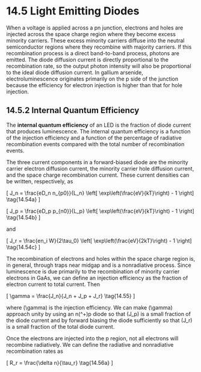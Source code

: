 # 14.5 Light Emitting Diodes

When a voltage is applied across a pn junction, electrons and holes are injected across the space charge region where they become excess minority carriers. These excess minority carriers diffuse into the neutral semiconductor regions where they recombine with majority carriers. If this recombination process is a direct band-to-band process, photons are emitted. The diode diffusion current is directly proportional to the recombination rate, so the output photon intensity will also be proportional to the ideal diode diffusion current. In gallium arsenide, electroluminescence originates primarily on the p side of the junction because the efficiency for electron injection is higher than that for hole injection.

## 14.5.2 Internal Quantum Efficiency

The **internal quantum efficiency** of an LED is the fraction of diode current that produces luminescence. The internal quantum efficiency is a function of the injection efficiency and a function of the percentage of radiative recombination events compared with the total number of recombination events.

The three current components in a forward-biased diode are the minority carrier electron diffusion current, the minority carrier hole diffusion current, and the space charge recombination current. These current densities can be written, respectively, as

\[
J_n = \frac{eD_n n_{p0}}{L_n} \left[ \exp\left(\frac{eV}{kT}\right) - 1 \right] \tag{14.54a}
\]

\[
J_p = \frac{eD_p p_{n0}}{L_p} \left[ \exp\left(\frac{eV}{kT}\right) - 1 \right] \tag{14.54b}
\]

and

\[
J_r = \frac{en_i W}{2\tau_0} \left[ \exp\left(\frac{eV}{2kT}\right) - 1 \right] \tag{14.54c}
\]

The recombination of electrons and holes within the space charge region is, in general, through traps near midgap and is a nonradiative process. Since luminescence is due primarily to the recombination of minority carrier electrons in GaAs, we can define an injection efficiency as the fraction of electron current to total current. Then

\[
\gamma = \frac{J_n}{J_n + J_p + J_r} \tag{14.55}
\]

where \(\gamma\) is the injection efficiency. We can make \(\gamma\) approach unity by using an n\(^+\)p diode so that \(J_p\) is a small fraction of the diode current and by forward biasing the diode sufficiently so that \(J_r\) is a small fraction of the total diode current.

Once the electrons are injected into the p region, not all electrons will recombine radiatively. We can define the radiative and nonradiative recombination rates as

\[
R_r = \frac{\delta n}{\tau_r} \tag{14.56a}
\]